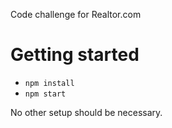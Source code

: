 Code challenge for Realtor.com

# Getting started

- `npm install`
- `npm start`

No other setup should be necessary.